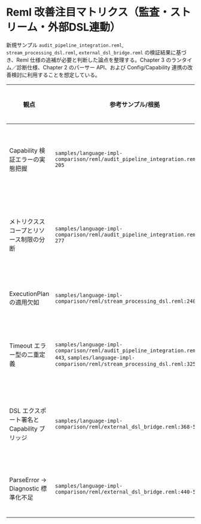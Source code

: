 # Reml 改善注目マトリクス（監査・ストリーム・外部DSL連動）

新規サンプル `audit_pipeline_integration.reml`, `stream_processing_dsl.reml`, `external_dsl_bridge.reml` の検証結果に基づき、Reml 仕様の追補が必要と判断した論点を整理する。Chapter 3 のランタイム／診断仕様、Chapter 2 のパーサー API、および Config/Capability 連携の改善検討に利用することを想定している。

| 観点 | 参考サンプル/根拠 | 発見された課題 | 改善提案 | 関連章 | 優先度 | 進行状況 |
| - | - | - | - | - | - | - |
| Capability 検証エラーの実態把握 | `samples/language-impl-comparison/reml/audit_pipeline_integration.reml:193-205` | `Runtime.verify_capability_stage` が失敗時の実在 Stage 情報を返さず、サンプルでは `StageRequirement` から推測値を仮置きして診断 (`actual_stage = Experimental`) を生成している。監査ログの正確性と `effects.contract` 系診断の一貫性が損なわれる。 | `Runtime.CapabilityError` に `actual_stage`, `capability_metadata` を追加し、`verify_capability_stage` の Err で必須提供とする。併せて `Diag.EffectDiagnostic` で Stage 差分を構造化出力する規約を 3-6 §2.4.1 / 3-8 §1.2 / 3-9 §1.4.5 に追記。 | 3-6, 3-8, 3-9 | 高 | 完了 |
| メトリクススコープとリソース制限の分断 | `samples/language-impl-comparison/reml/audit_pipeline_integration.reml:220-277` | DSL メトリクスとチャネルメトリクスで個別に `Runtime.create_metrics_registry()` を要求され、リソース制限 (`Async.ResourceLimitSet`) も ExecutionPlan に自動伝播しない。パイプラインごとのメトリクス統合やリミット監査が仕様から読めない。 | `Runtime` にパイプライン単位の `ExecutionMetricsScope` を追加し、`Async.channel_metrics`/`Diag.register_dsl_metrics` が同一スコープを受け取れるよう改訂。`ResourceLimitSet` を ExecutionPlan と Conductor 設定に連動させる手順を 3-6 §6.1 / 3-9 §1.4 に明文化。 | 3-6, 3-9 | 中 | 未着手 |
| ExecutionPlan の適用欠如 | `samples/language-impl-comparison/reml/stream_processing_dsl.reml:240-307` | ストリーム処理で `Async.ExecutionPlan` を構築しても、適用先 API が無いため計画が実行経路に反映されず、バックプレッシャー戦略が実装依存のままになる。 | `Async.with_plan(stream, plan)` もしくは各 combinator に計画適用オプションを追加し、計画適用時の効果タグとエラー伝播規約を 3-9 §1.4 / 2-6 §2 に追記。`ExecutionPlan` 適用状況を診断で確認できるメタデータも定義。 | 2-6, 3-9 | 高 | 未着手 |
| Timeout エラー型の二重定義 | `samples/language-impl-comparison/reml/audit_pipeline_integration.reml:427-443`, `samples/language-impl-comparison/reml/stream_processing_dsl.reml:325-333` | 同じ `Async.timeout` を利用しているにも関わらず、片方のサンプルは `Async.AsyncError.Timeout`、もう片方は `Async.TimeoutError` を想定。仕様でエラー型の単一化がされておらず、診断コード `async.timeout` の扱いも不統一。 | 3-9 §1.2 に `Async.timeout` の戻り値と `TimeoutInfo` を追記し、3-6 §2.5 で `async.timeout` コードとメタデータを標準化。併せて 2-5 §B-12 に診断生成手順と後方互換ヘルパを追加し、旧 `TimeoutError` 依存からの移行を明記。 | 2-5, 3-6, 3-9 | 中 | 完了 |
| DSL エクスポート署名と Capability ブリッジ | `samples/language-impl-comparison/reml/external_dsl_bridge.reml:368-505` | GraphQL から生成した DSL エントリを `Manifest.DslExportSignature` で検証する際、`allows_effects` のみで Capability や Stage 要件を照合できず、`CapabilityManifest` からの情報も失われる。外部 DSL 連携時に効果タグと Capability の同期が仕様上曖昧。 | `DslExportSignature` に `requires_capabilities`/`stage_bounds` を追加し、Capability マニフェストとの整合検査手順を 3-7 §1.5 / 3-8 §1.3 に追加。`transform_capability_manifest_to_reml` のような変換用に公式ユーティリティを提供する。 | 3-7, 3-8 | 高 | 未着手 |
| ParseError → Diagnostic 標準化不足 | `samples/language-impl-comparison/reml/external_dsl_bridge.reml:440-509` | 外部 DSL 解析失敗時に `Diag.ParseDiagnosticOptions` を都度組み立てる必要があり、監査メタデータやロケール設定が実装者任せ。LSP/CLI 連携で診断品質に差が出る。 | `Diag.from_parse_error` 用の標準プリセット (`Diag.parse_error_defaults(input_name)`) と監査フィールドの必須キーを 3-6 §2.4 / 2-5 §C に定義し、外部 DSL ブリッジが一貫した診断出力を得られるようにする。 | 2-5, 3-6 | 低 | 未着手 |
